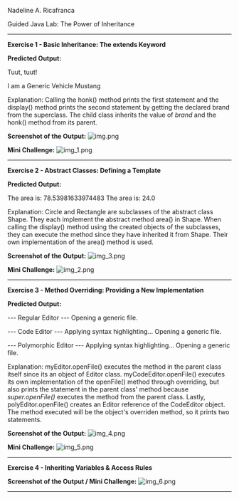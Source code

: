 Nadeline A. Ricafranca

Guided Java Lab: The Power of Inheritance

-------------------------------------------------

**Exercise 1 - Basic Inheritance: The extends Keyword**

**Predicted Output:**

Tuut, tuut!

I am a Generic Vehicle Mustang

Explanation: Calling the honk() method prints the first statement and the display() method prints the second statement by getting the declared brand from the superclass. The child class inherits the value of _brand_ and the honk() method from its parent.

**Screenshot of the Output:** ![img.png](img.png)

**Mini Challenge:** ![img_1.png](img_1.png)

-------------------------------------------------

**Exercise 2 - Abstract Classes: Defining a Template**

**Predicted Output:**

The area is: 78.53981633974483
The area is: 24.0

Explanation: Circle and Rectangle are subclasses of the abstract class Shape. They each implement the abstract method area() in Shape. When calling the display() method using the created objects of the subclasses, they can execute the method since they have inherited it from Shape. Their own implementation of the area() method is used.

**Screenshot of the Output:** ![img_3.png](img_3.png)

**Mini Challenge:** ![img_2.png](img_2.png)

-------------------------------------------------

**Exercise 3 - Method Overriding: Providing a New Implementation**

**Predicted Output:**

--- Regular Editor ---
Opening a generic file.

--- Code Editor ---
Applying syntax highlighting...
Opening a generic file.

--- Polymorphic Editor ---
Applying syntax highlighting...
Opening a generic file.

Explanation: myEditor.openFile() executes the method in the parent class itself since its an object of Editor class. myCodeEditor.openFile() executes its own implementation of the openFile() method through overriding, but also prints the statement in the parent class' method because _super.openFile()_ executes the method from the parent class. Lastly, polyEditor.openFile() creates an Editor reference of the CodeEditor object. The method executed will be the object's overriden method, so it prints two statements.  

**Screenshot of the Output:** ![img_4.png](img_4.png)

**Mini Challenge:** ![img_5.png](img_5.png)

-------------------------------------------------

**Exercise 4 - Inheriting Variables & Access Rules**

**Screenshot of the Output / Mini Challenge:** ![img_6.png](img_6.png)

-------------------------------------------------